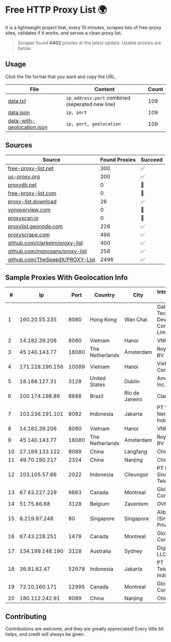 
# Free HTTP Proxy List 🌍

It is a lightweight project that, every 10 minutes, scrapes lots of free-proxy sites, validates if it works, and serves a clean proxy list.


> Scraper found **4402** proxies at the latest update. Usable proxies are below.

## Usage

Click the file format that you want and copy the URL.


|File|Content|Count|
|----|-------|-----|
|[data.txt](https://raw.githubusercontent.com/themiralay/Proxy-List-World/master/data.txt)|`ip_address:port` combined (seperated new line)|109|
|[data.json](https://raw.githubusercontent.com/themiralay/Proxy-List-World/master/data.json)|`ip, port`|109|
|[data-with-geolocation.json](https://raw.githubusercontent.com/themiralay/Proxy-List-World/master/data-with-geolocation.json)|`ip, port, geolocation`|109|

## Sources

|Source|Found Proxies|Succeed|
|------|-------------|-------|
|[free-proxy-list.net](https://free-proxy-list.net)|300|✅|
|[us-proxy.org](https://www.us-proxy.org)|200|✅|
|[proxydb.net](http://proxydb.net)|0|🚫|
|[free-proxy-list.com](https://free-proxy-list.com/?page=&port=&type%5B%5D=http&type%5B%5D=https&up_time=0&search=Search)|0|🚫|
|[proxy-list.download](https://www.proxy-list.download/HTTP)|26|✅|
|[vpnoverview.com](https://vpnoverview.com/privacy/anonymous-browsing/free-proxy-servers)|0|🚫|
|[proxyscan.io](https://www.proxyscan.io)|0|🚫|
|[proxylist.geonode.com](https://proxylist.geonode.com/api/proxy-list?limit=300&page=1&sort_by=lastChecked&sort_type=desc&protocols=http,https)|226|✅|
|[proxyscrape.com](https://api.proxyscrape.com/v2/?request=displayproxies&protocol=http&timeout=10000&country=all&ssl=all&anonymity=all)|496|✅|
|[github.com/clarketm/proxy-list](https://raw.githubusercontent.com/clarketm/proxy-list/master/proxy-list-raw.txt)|400|✅|
|[github.com/monosans/proxy-list](https://raw.githubusercontent.com/monosans/proxy-list/main/proxies/http.txt)|258|✅|
|[github.com/TheSpeedX/PROXY-List](https://raw.githubusercontent.com/TheSpeedX/PROXY-List/master/http.txt)|2496|✅|


## Sample Proxies With Geolocation Info

|#|Ip|Port|Country|City|Internet Service Provider|
|-|--|----|-------|----|-------------------------|
|1|160.20.55.235|8080|Hong Kong|Wan Chai|Gateway Technology Development Company Limited|
|2|14.182.39.206|8080|Vietnam|Hanoi|VNPT|
|3|45.140.143.77|18080|The Netherlands|Amsterdam|RoyaleHosting BV|
|4|171.228.190.156|10089|Vietnam|Hanoi|Viettel Corporation|
|5|18.188.127.31|3128|United States|Dublin|Amazon.com, Inc.|
|6|200.174.198.86|8888|Brazil|Rio de Janeiro|Claro S.A|
|7|103.236.191.101|8082|Indonesia|Jakarta|PT Victory Network Indonesia|
|8|14.182.39.206|8080|Vietnam|Hanoi|VNPT|
|9|45.140.143.77|18080|The Netherlands|Amsterdam|RoyaleHosting BV|
|10|27.189.133.122|8089|China|Langfang|Chinanet|
|11|49.70.190.217|2324|China|Nanjing|Chinanet|
|12|103.105.57.66|2022|Indonesia|Cileungsir|PT Lambda Sinergi Telekomunikasi|
|13|67.43.227.229|9863|Canada|Montreal|GloboTech Communications|
|14|51.75.86.68|3128|Belgium|Zaventem|OVH SAS|
|15|8.219.97.248|80|Singapore|Singapore|Alibaba Cloud (Singapore) Private Limited|
|16|67.43.228.251|1479|Canada|Montreal|GloboTech Communications|
|17|134.199.148.190|3128|Australia|Sydney|DigitalOcean, LLC|
|18|36.91.62.47|52978|Indonesia|Jakarta|PT Telekomunikasi Indonesia|
|19|72.10.160.171|12995|Canada|Montreal|GloboTech Communications|
|20|180.112.242.91|8089|China|Nanjing|Chinanet|



## Contributing

Contributions are welcome, and they are greatly appreciated! Every
little bit helps, and credit will always be given.

